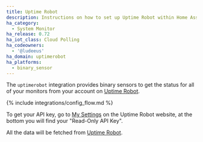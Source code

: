 ```yaml
---
title: Uptime Robot
description: Instructions on how to set up Uptime Robot within Home Assistant.
ha_category:
  - System Monitor
ha_release: 0.72
ha_iot_class: Cloud Polling
ha_codeowners:
  - '@ludeeus'
ha_domain: uptimerobot
ha_platforms:
  - binary_sensor
---
```


The `uptimerobot` integration provides binary sensors to get the status for all of your monitors from your account on [Uptime Robot]( https://uptimerobot.com).

{% include integrations/config_flow.md %}

To get your API key, go to [My Settings](https://uptimerobot.com/dashboard#mySettings) on the Uptime Robot website, at the bottom you will find your "Read-Only API Key".

All the data will be fetched from [Uptime Robot](https://uptimerobot.com).
